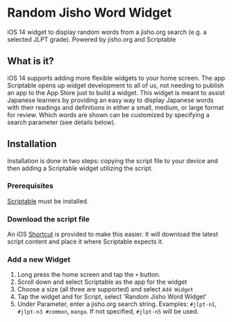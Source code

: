 # Random Jisho Word Widget
iOS 14 widget to display random words from a jisho.org search (e.g. a selected JLPT grade).  Powered by jisho.org and Scriptable

## What is it?
iOS 14 supports adding more flexible widgets to your home screen.  The app Scriptable opens up widget development to all of us, not needing to publish an app to the App Store just to build a widget.  This widget is meant to assist Japanese learners by providing an easy way to display Japanese words with their readings and definitions in either a small, medium, or large format for review.  Which words are shown can be customized by specifying a search parameter (see details below).

## Installation
Installation is done in two steps:  copying the script file to your device and then adding a Scriptable widget utilizing the script.

### Prerequisites
[Scriptable](https://apps.apple.com/us/app/scriptable/id1405459188) must be installed.

### Download the script file
An iOS [Shortcut](https://www.icloud.com/shortcuts/2140d9eaf4cb4b2b80b759e769b6a26a) is provided to make this easier.  It will download the latest script content and place it where Scriptable expects it.

### Add a new Widget
1.  Long press the home screen and tap the ```+``` button.
2.  Scroll down and select Scriptable as the app for the widget
3.  Choose a size (all three are supported) and select ```Add Widget```
4.  Tap the widget and for Script, select 'Random Jisho Word Widget'
5.  Under Parameter, enter a jisho.org search string.  Examples: ```#jlpt-n1```, ```#jlpt-n3 #common```, ```manga```.  If not specified, ```#jlpt-n5``` will be used.

